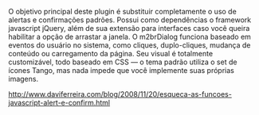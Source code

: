O objetivo principal deste plugin é substituir completamente o uso de alertas e confirmações padrões. Possui como dependências o framework javascript jQuery, além de sua extensão para interfaces caso você queira habilitar a opção de arrastar a janela. O m2brDialog funciona baseado em eventos do usuário no sistema, como cliques, duplo-cliques, mudança de conteúdo ou carregamento da página. Seu visual é totalmente customizável, todo baseado em CSS — o tema padrão utiliza o set de ícones Tango, mas nada impede que você implemente suas próprias imagens.

http://www.daviferreira.com/blog/2008/11/20/esqueca-as-funcoes-javascript-alert-e-confirm.html